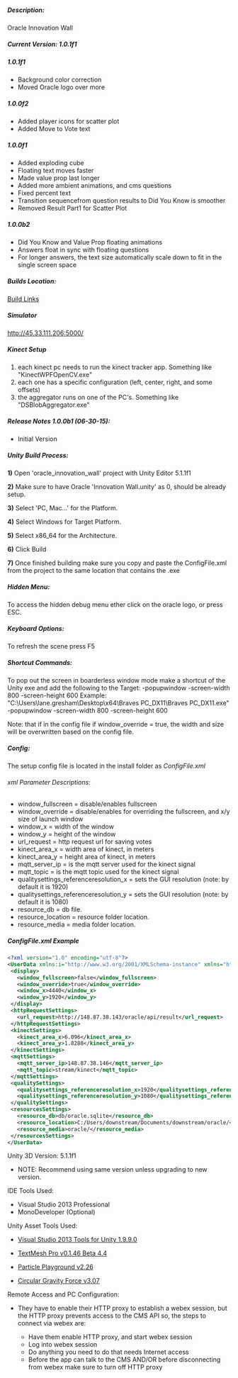 ##### Description:
Oracle Innovation Wall

##### Current Version: 1.0.1f1

##### 1.0.1f1
- Background color correction
- Moved Oracle logo over more

##### 1.0.0f2
- Added player icons for scatter plot
- Added Move to Vote text

##### 1.0.0f1
- Added exploding cube
- Floating text moves faster
- Made value prop last longer
- Added more ambient animations, and cms questions
- Fixed percent text
- Transition sequencefrom question results to Did You Know is smoother
- Removed Result Part1 for Scatter Plot

##### 1.0.0b2
- Did You Know and Value Prop floating animations
- Answers float in sync with floating questions
- For longer answers, the text size automatically scale down to fit in the single screen space

##### Builds Location:
[Build Links](https://downstream.egnyte.com/SimpleUI/home.do#Files/0/Shared/Oracle/Innovation%20Wall/Builds)

##### Simulator
http://45.33.111.206:5000/

##### Kinect Setup
1. each kinect pc needs to run the kinect tracker app. Something like "KinectWPFOpenCV.exe"
2. each one has a specific configuration (left, center, right, and some offsets)
3. the aggregator runs on one of the PC's. Something like "DSBlobAggregator.exe"

##### Release Notes 1.0.0b1 (06-30-15):
- Initial Version

##### Unity Build Process:
**1)** Open 'oracle_innovation_wall' project with Unity Editor 5.1.1f1

**2)** Make sure to have Oracle 'Innovation Wall.unity' as 0, should be already setup.

**3)** Select 'PC, Mac...' for the Platform.

**4)** Select Windows for Target Platform.

**5)** Select x86_64 for the Architecture.

**6)** Click Build

**7)** Once finished building make sure you copy and paste the ConfigFile.xml from the project to the same location that contains the .exe


##### Hidden Menu:

To access the hidden debug menu ether click on the oracle logo, or press ESC.

##### Keyboard Options:

To refresh the scene press F5

##### Shortcut Commands:
To pop out the screen in boarderless window mode make a shortcut of the Unity exe and add the following to the Target:
-popupwindow -screen-width 800 -screen-height 600
Example: "C:\Users\lane.gresham\Desktop\x64\Braves PC_DX11\Braves PC_DX11.exe" -popupwindow -screen-width 800 -screen-height  600

Note: that if in the config file if window_override = true, the width and size will be overwritten based on the config file.

##### Config:
 
The setup config file is located in the install folder as _ConfigFile.xml_

###### xml Parameter Descriptions:
 - window_fullscreen =  disable/enables fullscreen
 - window_override = disable/enables for overriding the fullscreen, and x/y size of launch window
 - window_x = width of the window
 - window_y = height of the window
 - url_request = http request url for saving votes
 - kinect_area_x = width area of kinect, in meters
 - kinect_area_y = height area of kinect, in meters
 - mqtt_server_ip = is the mqtt server used for the kinect signal
 - mqtt_topic = is the mqtt topic used for the kinect signal
 - qualitysettings_referenceresolution_x = sets the GUI resolution (note: by default it is 1920)
 - qualitysettings_referenceresolution_y = sets the GUI resolution (note: by default it is 1080)
 - resource_db = db file.
 - resource_location = resource folder location.
 - resource_media = media folder location.
 
##### ConfigFile.xml Example
 ```xml
<?xml version="1.0" encoding="utf-8"?>
<UserData xmlns:i="http://www.w3.org/2001/XMLSchema-instance" xmlns="http://schemas.datacontract.org/2004/07/">
  <display>
    <window_fullscreen>false</window_fullscreen>
    <window_override>true</window_override>
    <window_x>4440</window_x>
    <window_y>1920</window_y>
  </display>
  <httpRequestSettings>
    <url_request>http://148.87.38.143/oracle/api/result</url_request>
  </httpRequestSettings>
  <kinectSettings>
    <kinect_area_x>6.096</kinect_area_x>
    <kinect_area_y>1.8288</kinect_area_y>
  </kinectSettings>
  <mqttSettings>
    <mqtt_server_ip>148.87.38.146</mqtt_server_ip>
    <mqtt_topic>stream/kinect</mqtt_topic>
  </mqttSettings>
  <qualitySettings>
    <qualitysettings_referenceresolution_x>1920</qualitysettings_referenceresolution_x>
    <qualitysettings_referenceresolution_y>1080</qualitysettings_referenceresolution_y>
  </qualitySettings>
  <resourcesSettings>
    <resource_db>db/oracle.sqlite</resource_db>
    <resource_location>C:/Users/downstream/Documents/downstream/oracle/</resource_location>
    <resource_media>oracle/</resource_media>
  </resourcesSettings>
</UserData>
 ```

Unity 3D Version: 5.1.1f1

* NOTE: Recommend using same version unless upgrading to new version.

IDE Tools Used:

* Visual Studio 2013 Professional
* MonoDeveloper (Optional)

Unity Asset Tools Used:

* [Visual Studio 2013 Tools for Unity 1.9.9.0](https://visualstudiogallery.msdn.microsoft.com/20b80b8c-659b-45ef-96c1-437828fe7cf2)
  
* [TextMesh Pro v0.1.46 Beta 4.4](https://www.assetstore.unity3d.com/en/#!/content/17662)

* [Particle Playground v2.26](https://www.assetstore.unity3d.com/en/#!/content/13325)
		
* [Circular Gravity Force v3.07](https://www.assetstore.unity3d.com/en/#!/content/8181)

Remote Access and PC Configuration:

* They have to enable their HTTP proxy to establish a webex session, but the HTTP proxy prevents access to the CMS API so, the steps to connect via webex are:

  - Have them enable HTTP proxy, and start webex session
  - Log into webex session
  - Do anything you need to do that needs Internet access
  - Before the app can talk to the CMS AND/OR before disconnecting from webex make sure to turn off HTTP proxy
  
